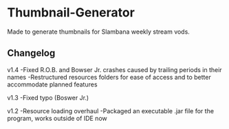 # Thumbnail-Generator
Made to generate thumbnails for Slambana weekly stream vods.

## Changelog
v1.4
-Fixed R.O.B. and Bowser Jr. crashes caused by trailing periods in their names
-Restructured resources folders for ease of access and to better accommodate planned features

v1.3
-Fixed typo (Boswer Jr.)

v1.2
-Resource loading overhaul
-Packaged an executable .jar file for the program, works outside of IDE now
